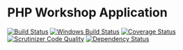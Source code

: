 PHP Workshop Application
===========
[![Build Status](https://img.shields.io/travis/mikeymike/php-workshop.svg?style=flat)](https://travis-ci.org/mikeymike/php-workshop)
[![Windows Build Status](https://img.shields.io/appveyor/ci/mikeymike/php-workshop.svg)](https://ci.appveyor.com/project/mikeymike/php-workshop)
[![Coverage Status](https://img.shields.io/codecov/c/github/mikeymike/php-workshop.svg?style=flat)](https://codecov.io/github/mikeymike/php-workshop)
[![Scrutinizer Code Quality](https://img.shields.io/scrutinizer/g/mikeymike/php-workshop.svg?style=flat)](https://scrutinizer-ci.com/g/mikeymike/php-workshop/)
[![Dependency Status](https://img.shields.io/versioneye/d/mikeymike/php-workshop.svg?style=flat)](https://www.versioneye.com/user/projects/55ec9c10211c6b0014001146)
